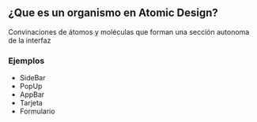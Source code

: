 ## ¿Que es un organismo en Atomic Design?

Convinaciones de átomos y moléculas que forman una sección autonoma de la interfaz

### Ejemplos

- SideBar
- PopUp
- AppBar
- Tarjeta
- Formulario